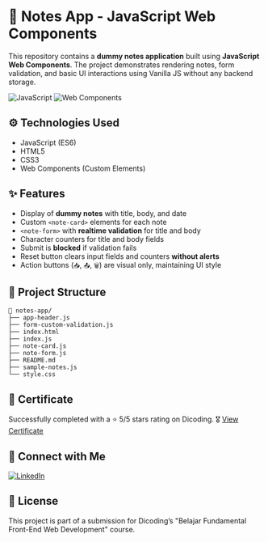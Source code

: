 # 🚀 Notes App - JavaScript Web Components
This repository contains a **dummy notes application** built using **JavaScript Web Components**.
The project demonstrates rendering notes, form validation, and basic UI interactions using Vanilla JS without any backend storage.

![JavaScript](https://img.shields.io/badge/JavaScript-ES6-yellow?style=flat-square)
![Web Components](https://img.shields.io/badge/Web%20Components-Custom%20Elements-blue?style=flat-square)

## ⚙️ Technologies Used
- JavaScript (ES6)
- HTML5
- CSS3
- Web Components (Custom Elements)

## ✨ Features
- Display of **dummy notes** with title, body, and date
- Custom `<note-card>` elements for each note
- `<note-form>` with **realtime validation** for title and body
- Character counters for title and body fields
- Submit is **blocked** if validation fails
- Reset button clears input fields and counters **without alerts**
- Action buttons (`📥`, `📤`, `🗑️`) are visual only, maintaining UI style

## 📁 Project Structure
```plaintext
📂 notes-app/
├── app-header.js     
├── form-custom-validation.js     
├── index.html           
├── index.js    
├── note-card.js   
├── note-form.js   
├── README.md   
├── sample-notes.js            
└── style.css
```

## 📜 Certificate
Successfully completed with a ⭐ 5/5 stars rating on Dicoding.
🎖️ [View Certificate](https://www.dicoding.com/certificates/6RPNG6WM9Z2M)

## 🤝 Connect with Me
[![LinkedIn](https://img.shields.io/badge/LinkedIn-Sultan%20Badra-blue?logo=linkedin&logoColor=white&style=flat-square)](https://www.linkedin.com/in/sultan-badra)

## 📄 License
This project is part of a submission for Dicoding’s "Belajar Fundamental Front-End Web Development" course.